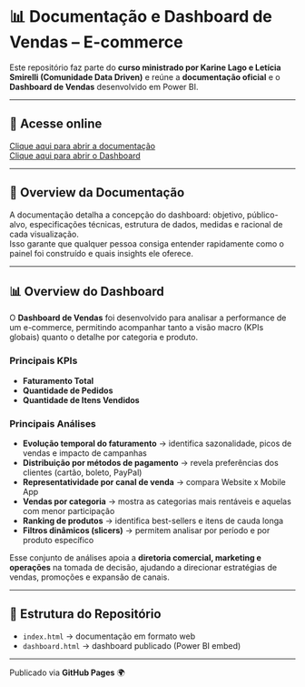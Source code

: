 # 📊 Documentação e Dashboard de Vendas – E-commerce  

Este repositório faz parte do **curso ministrado por Karine Lago e  Letícia Smirelli (Comunidade Data Driven)** e reúne a **documentação oficial** e o **Dashboard de Vendas** desenvolvido em Power BI.  

---

## 🔗 Acesse online  

 [Clique aqui para abrir a documentação](https://darllidso.github.io/01_dashboard_vendas/)  
[Clique aqui para abrir o Dashboard](https://app.powerbi.com/view?r=eyJrIjoiN2EzNTdmZjQtMTFlNS00OTJhLTllMjAtYWJkZjU1MGYzYWYwIiwidCI6IjU1YTA5ZmM3LThhZjgtNDA5MC1hNmExLTkxM2Q5YzNmYzU4NSJ9)  

---

## 📖 Overview da Documentação  

A documentação detalha a concepção do dashboard: objetivo, público-alvo, especificações técnicas, estrutura de dados, medidas e racional de cada visualização.  
Isso garante que qualquer pessoa consiga entender rapidamente como o painel foi construído e quais insights ele oferece.  

---

## 📊 Overview do Dashboard  

O **Dashboard de Vendas** foi desenvolvido para analisar a performance de um e-commerce, permitindo acompanhar tanto a visão macro (KPIs globais) quanto o detalhe por categoria e produto.  

### Principais KPIs

- **Faturamento Total**  
- **Quantidade de Pedidos**  
- **Quantidade de Itens Vendidos**  

### Principais Análises

- **Evolução temporal do faturamento** → identifica sazonalidade, picos de vendas e impacto de campanhas  
- **Distribuição por métodos de pagamento** → revela preferências dos clientes (cartão, boleto, PayPal)  
- **Representatividade por canal de venda** → compara Website x Mobile App  
- **Vendas por categoria** → mostra as categorias mais rentáveis e aquelas com menor participação  
- **Ranking de produtos** → identifica best-sellers e itens de cauda longa  
- **Filtros dinâmicos (slicers)** → permitem analisar por período e por produto específico  

Esse conjunto de análises apoia a **diretoria comercial, marketing e operações** na tomada de decisão, ajudando a direcionar estratégias de vendas, promoções e expansão de canais.  

---

## 📂 Estrutura do Repositório  

- `index.html` → documentação em formato web  
- `dashboard.html` → dashboard publicado (Power BI embed)  

---

Publicado via **GitHub Pages** 🌍  
